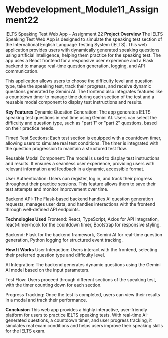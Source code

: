 # Webdevelopment_Module11_Assignment22
IELTS Speaking Test Web App - Assignment 22
**Project Overview**
The IELTS Speaking Test Web App is designed to simulate the speaking test section of the International English Language Testing System (IELTS). This web application provides users with dynamically generated speaking questions using artificial intelligence, helping them practice for the speaking test. The app uses a React frontend for a responsive user experience and a Flask backend to manage real-time question generation, logging, and API communication.

This application allows users to choose the difficulty level and question type, take the speaking test, track their progress, and receive dynamic questions generated by Gemini AI. The frontend also integrates features like a countdown timer to manage time during each section of the test and a reusable modal component to display test instructions and results.

**Key Features**
Dynamic Question Generation: The app generates IELTS speaking test questions in real time using Gemini AI. Users can select the difficulty and question type, such as "part 1" or "part 2" questions, based on their practice needs.

Timed Test Sections: Each test section is equipped with a countdown timer, allowing users to simulate real test conditions. The timer is integrated with the question progression to maintain a structured test flow.

Reusable Modal Component: The modal is used to display test instructions and results. It ensures a seamless user experience, providing users with relevant information and feedback in a dynamic, accessible format.

User Authentication: Users can register, log in, and track their progress throughout their practice sessions. This feature allows them to save their test attempts and monitor improvement over time.

Backend API: The Flask-based backend handles AI question generation requests, manages user data, and handles interactions with the frontend through well-defined API endpoints.

**Technologies Used**
Frontend: React, TypeScript, Axios for API integration, react-timer-hook for the countdown timer, Bootstrap for responsive styling.

Backend: Flask for the backend framework, Gemini AI for real-time question generation, Python logging for structured event tracking.

**How It Works**
User Interaction: Users interact with the frontend, selecting their preferred question type and difficulty level.

AI Integration: The backend generates dynamic questions using the Gemini AI model based on the input parameters.

Test Flow: Users proceed through different sections of the speaking test, with the timer counting down for each section.

Progress Tracking: Once the test is completed, users can view their results in a modal and track their performance.

**Conclusion**
This web app provides a highly interactive, user-friendly platform for users to practice IELTS speaking tests. With real-time AI-generated questions, a countdown timer, and user progress tracking, it simulates real exam conditions and helps users improve their speaking skills for the IELTS exam.

